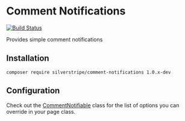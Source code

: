 # Comment Notifications

[![Build Status](https://secure.travis-ci.org/silverstripe-labs/comment-notifications.png?branch=master)](http://travis-ci.org/silverstripe-labs/comment-notifications)

Provides simple comment notifications

## Installation

```
composer require silverstripe/comment-notifications 1.0.x-dev
```

## Configuration

Check out the [CommentNotifiable](code/CommentNotifiable.php) class for the list of options you can
override in your page class.